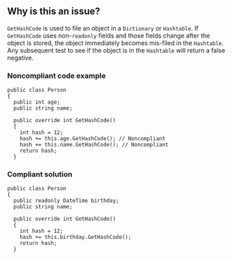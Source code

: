 ## Why is this an issue?
 
`GetHashCode` is used to file an object in a `Dictionary` or `Hashtable`. If `GetHashCode` uses non-`readonly` fields and those fields change after the object is stored, the object immediately becomes mis-filed in the `Hashtable`. Any subsequent test to see if the object is in the `Hashtable` will return a false negative.
 
### Noncompliant code example

    public class Person
    {
      public int age;
      public string name;
    
      public override int GetHashCode()
      {
        int hash = 12;
        hash += this.age.GetHashCode(); // Noncompliant
        hash += this.name.GetHashCode(); // Noncompliant
        return hash;
      }

### Compliant solution

    public class Person
    {
      public readonly DateTime birthday;
      public string name;
    
      public override int GetHashCode()
      {
        int hash = 12;
        hash += this.birthday.GetHashCode();
        return hash;
      }